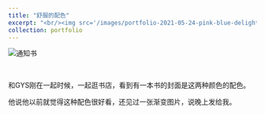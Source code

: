 ```yaml
---
title: "舒服的配色"
excerpt: "<br/><img src='/images/portfolio-2021-05-24-pink-blue-delightful-colors.PNG'>"
collection: portfolio
---
```


![通知书](https://sunqinxuan.github.io/images/portfolio-2021-05-24-pink-blue-delightful-colors.PNG)

<br>

和GYS刚在一起时候，一起逛书店，看到有一本书的封面是这两种颜色的配色。

他说他以前就觉得这种配色很好看，还见过一张渐变图片，说晚上发给我。